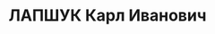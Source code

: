 ---
title: ЛАПШУК Карл Иванович
description: "1899 р. народження, Латвія, латиш, із селян, малоосвічений. Проживав\
  \ у м. Миколаєві. Помічник секретаря міського Комітету КП(б)У. \n  Заарештований\
  \ 19.10.1937 р. Вироком Військової Колегії Верховного Суду СРСР від 27.12.1937 р.\
  \ засуджений до розстрілу з конфіскацією майна. Страчений. Дата страти невідома.\
  \ Місце поховання невідомо. \n  Реабілітований у 1957 р."
---